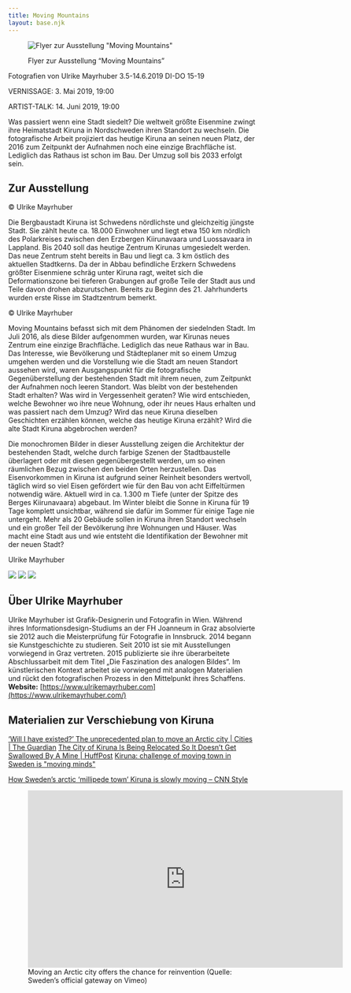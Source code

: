 ```yaml
---
title: Moving Mountains
layout: base.njk
---
```

<figure>

![Flyer zur Ausstellung "Moving Mountains"](/assets/pics/movin_mountains.jpg)



Flyer zur Ausstellung “Moving Mountains”

</figure>

Fotografien von Ulrike Mayrhuber 3.5-14.6.2019 DI-DO 15-19

VERNISSAGE: 3. Mai 2019, 19:00

ARTIST-TALK: 14\. Juni 2019, 19:00</div>

Was passiert wenn eine Stadt siedelt? Die weltweit größte Eisenmine zwingt ihre Heimatstadt Kiruna in Nordschweden ihren Standort zu wechseln. Die fotografische Arbeit projiziert das heutige Kiruna an seinen neuen Platz, der 2016 zum Zeitpunkt der Aufnahmen noch eine einzige Brachfläche ist. Lediglich das Rathaus ist schon im Bau. Der Umzug soll bis 2033 erfolgt sein.

## Zur Ausstellung


<figcaption>© Ulrike Mayrhuber</figcaption>



Die Bergbaustadt Kiruna ist Schwedens nördlichste und gleichzeitig jüngste Stadt. Sie zählt heute ca. 18.000 Einwohner und liegt etwa 150 km nördlich des Polarkreises ­zwischen den Erzbergen Kiirunavaara und Luossavaara in Lappland. Bis 2040 soll das heutige Zentrum Kirunas umgesiedelt werden. Das neue Zentrum steht bereits in Bau und liegt ca. 3 km östlich des aktuellen Stadtkerns. Da der in Abbau befind­liche Erzkern Schwedens größter Eisenmiene schräg unter Kiruna ragt, weitet sich die Deformationszone bei tieferen Grabungen auf große Teile der Stadt aus und Teile davon drohen abzurutschen. Bereits zu Beginn des 21\. Jahrhunderts wurden erste Risse im Stadtzentrum bemerkt.</div>




<figcaption>© Ulrike Mayrhuber</figcaption>



Moving Mountains befasst sich mit dem Phänomen der siedelnden Stadt. Im Juli 2016, als diese Bilder aufgenommen wurden, war Kirunas neues Zentrum eine einzige Brachfläche. Lediglich das neue Rathaus war in Bau. Das Interesse, wie Bevölkerung und ­Städteplaner mit so einem Umzug umgehen werden und die Vorstellung wie die Stadt am neuen Standort aussehen wird, waren Ausgangspunkt für die fotografische Gegenüberstellung der bestehenden Stadt mit ihrem neuen, zum Zeitpunkt der Aufnahmen noch leeren Standort. Was bleibt von der bestehenden Stadt erhalten? Was wird in Vergessenheit geraten? Wie wird entschieden, welche Bewohner wo ihre neue Wohnung, oder ihr neues Haus erhalten und was passiert nach dem Umzug? Wird das neue Kiruna dieselben Geschichten erzählen können, welche das heutige Kiruna erzählt? Wird die alte Stadt Kiruna abgebrochen werden?</div>

Die monochromen Bilder in dieser Ausstellung zeigen die Architektur der bestehenden Stadt, welche durch farbige Szenen der Stadtbaustelle überlagert oder mit diesen gegenübergestellt werden, um so einen räumlichen Bezug zwischen den beiden Orten herzustellen. Das Eisenvorkommen in Kiruna ist aufgrund seiner Reinheit besonders wertvoll, täglich wird so viel Eisen gefördert wie für den Bau von acht Eiffeltürmen notwendig wäre. Aktuell wird in ca. 1.300 m Tiefe (unter der Spitze des Berges Kiirunavaara) abgebaut. Im Winter bleibt die Sonne in Kiruna für 19 Tage komplett unsichtbar, während sie dafür im Sommer für einige Tage nie untergeht. Mehr als 20 Gebäude sollen in Kiruna ihren Standort wechseln und ein großer Teil der Bevölkerung ihre Wohnungen und Häuser. Was macht eine Stadt aus und wie entsteht die Identifikation der Bewohner mit der neuen Stadt?

Ulrike Mayrhuber

![](/assets/pics/moving-mountains-2019-neu2.jpg)
![](/assets/pics/moving-mountains-2019-neu3.jpg)
![](/assets/pics/moving-mountains-2019-neu4.jpg)

## Über Ulrike Mayrhuber

Ulrike Mayrhuber ist Grafik-Designerin und Fotografin in Wien. Während ihres Informationsdesign-Studiums an der FH Joanneum in Graz absolvierte sie 2012 auch die Meisterprüfung für Fotografie in Innsbruck. 2014 begann sie Kunstgeschichte zu studieren. Seit 2010 ist sie mit Ausstellungen vorwiegend in Graz vertreten. 2015 publizierte sie ihre überarbeitete Abschlussarbeit mit dem Titel „Die Faszination des analogen Bildes“. Im künstlerischen Kontext arbeitet sie vorwiegend mit analogen Materialien und rückt den fotografischen Prozess in den Mittelpunkt ihres Schaffens. **Website:** [https://www.ulrikemayrhuber.com](https://www.ulrikemayrhuber.com/)

## Materialien zur Verschiebung von Kiruna

[‘Will I have existed?’ The unprecedented plan to move an Arctic city | Cities | The Guardian](https://www.theguardian.com/cities/2018/dec/02/kiruna-swedish-arctic-town-had-to-move-reindeer-herders-in-the-way "'Will I have existed?' The unprecedented plan to move an Arctic city | Cities | The Guardian") [The City of Kiruna Is Being Relocated So It Doesn’t Get Swallowed By A Mine | HuffPost](https://www.huffpost.com/entry/kiruna-sweden-city-move-mine-lkab_n_5c02ff0ee4b04fb21168a25b "The City of Kiruna Is Being Relocated So It Doesn't Get Swallowed By A Mine | HuffPost") [Kiruna: challenge of moving town in Sweden is "moving minds"](https://www.dezeen.com/2019/02/18/kiruna-moving-town-sweden-mining-climate-change/ "Kiruna: challenge of moving town in Sweden is 'moving minds'")

[How Sweden’s arctic ‘millipede town’ Kiruna is slowly moving – CNN Style](https://edition.cnn.com/style/article/sweden-kiruna-relocation/index.html)

<figure>

<iframe src="https://player.vimeo.com/video/114641921" webkitallowfullscreen="" mozallowfullscreen="" allowfullscreen="" width="640" height="360" frameborder="0"></iframe>

<figcaption>Moving an Arctic city offers the chance for reinvention (Quelle: Sweden’s official gateway on Vimeo)</figcaption>

</figure>
